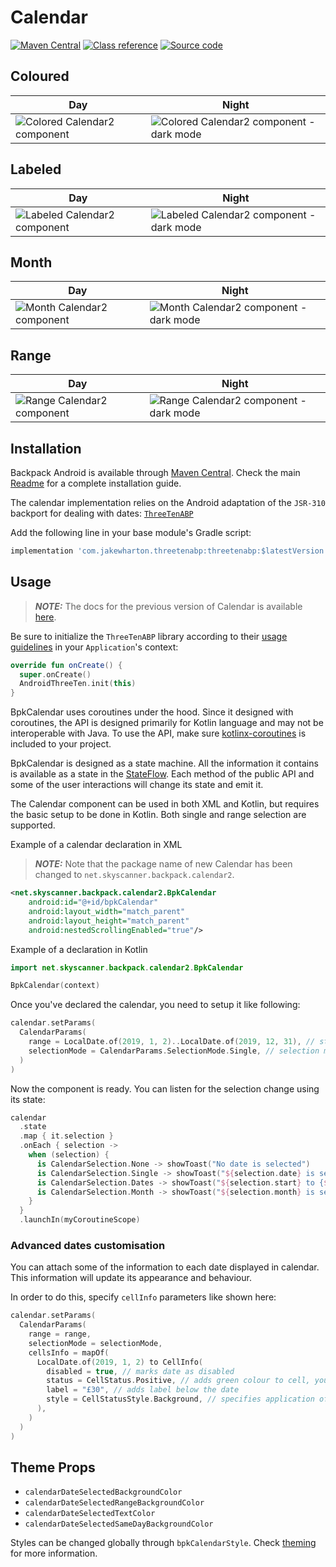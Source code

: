 # Calendar

[![Maven Central](https://img.shields.io/maven-central/v/net.skyscanner.backpack/backpack-android)](https://search.maven.org/artifact/net.skyscanner.backpack/backpack-android)
[![Class reference](https://img.shields.io/badge/Class%20reference-Android-blue)](https://backpack.github.io/android/Backpack/net.skyscanner.backpack.calendar2)
[![Source code](https://img.shields.io/badge/Source%20code-GitHub-lightgrey)](https://github.com/Skyscanner/backpack-android/tree/main/Backpack/src/main/java/net/skyscanner/backpack/calendar2)

## Coloured

| Day | Night |
| --- | --- |
| ![Colored Calendar2 component](https://raw.githubusercontent.com/Skyscanner/backpack-android/main/docs/view/Calendar2/screenshots/colored.png) |![Colored Calendar2 component - dark mode](https://raw.githubusercontent.com/Skyscanner/backpack-android/main/docs/view/Calendar2/screenshots/colored_dm.png) |

## Labeled

| Day | Night |
| --- | --- |
| ![Labeled Calendar2 component](https://raw.githubusercontent.com/Skyscanner/backpack-android/main/docs/view/Calendar2/screenshots/labeled.png) |![Labeled Calendar2 component - dark mode](https://raw.githubusercontent.com/Skyscanner/backpack-android/main/docs/view/Calendar2/screenshots/labeled_dm.png) |

## Month

| Day | Night |
| --- | --- |
| ![Month Calendar2 component](https://raw.githubusercontent.com/Skyscanner/backpack-android/main/docs/view/Calendar2/screenshots/month.png) |![Month Calendar2 component - dark mode](https://raw.githubusercontent.com/Skyscanner/backpack-android/main/docs/view/Calendar2/screenshots/month_dm.png) |

## Range

| Day | Night |
| --- | --- |
| ![Range Calendar2 component](https://raw.githubusercontent.com/Skyscanner/backpack-android/main/docs/view/Calendar2/screenshots/range.png) |![Range Calendar2 component - dark mode](https://raw.githubusercontent.com/Skyscanner/backpack-android/main/docs/view/Calendar2/screenshots/range_dm.png) |

## Installation

Backpack Android is available through [Maven Central](https://search.maven.org/artifact/net.skyscanner.backpack/backpack-android). Check the main [Readme](https://github.com/skyscanner/backpack-android#installation) for a complete installation guide.

The calendar implementation relies on the Android adaptation of the `JSR-310` backport for dealing with dates: [`ThreeTenABP`](https://github.com/JakeWharton/ThreeTenABP)

Add the following line in your base module's Gradle script:

```groovy
implementation 'com.jakewharton.threetenabp:threetenabp:$latestVersion'
```

## Usage

> **_NOTE:_**  The docs for the previous version of Calendar is available [here](https://github.com/Skyscanner/backpack-android/blob/main/docs/Calendar/README.md).

Be sure to initialize the `ThreeTenABP` library according to their [usage guidelines](https://github.com/JakeWharton/ThreeTenABP/blob/master/README.md) in your `Application`'s context:

```Kotlin
override fun onCreate() {
  super.onCreate()
  AndroidThreeTen.init(this)
}
```

BpkCalendar uses coroutines under the hood.
Since it designed with coroutines, the API is designed primarily for Kotlin language and may not be interoperable with Java.
To use the API, make sure [kotlinx-coroutines](https://github.com/Kotlin/kotlinx.coroutines) is included to your project.

BpkCalendar is designed as a state machine.
All the information it contains is available as a state in the [StateFlow](https://kotlin.github.io/kotlinx.coroutines/kotlinx-coroutines-core/kotlinx.coroutines.flow/-state-flow/).
Each method of the public API and some of the user interactions will change its state and emit it.

The Calendar component can be used in both XML and Kotlin, but requires the basic setup to be done in Kotlin.
Both single and range selection are supported.

Example of a calendar declaration in XML

> **_NOTE:_**  Note that the package name of new Calendar has been changed to `net.skyscanner.backpack.calendar2`.

```xml
<net.skyscanner.backpack.calendar2.BpkCalendar
    android:id="@+id/bpkCalendar"
    android:layout_width="match_parent"
    android:layout_height="match_parent"
    android:nestedScrollingEnabled="true"/>
```

Example of a declaration in Kotlin

```Kotlin
import net.skyscanner.backpack.calendar2.BpkCalendar

BpkCalendar(context)
```

Once you've declared the calendar, you need to setup it like following:

```Kotlin
calendar.setParams(
  CalendarParams(
    range = LocalDate.of(2019, 1, 2)..LocalDate.of(2019, 12, 31), // start and end dates in the range
    selectionMode = CalendarParams.SelectionMode.Single, // selection mode - can be Single, Dates, Months or Disabled
  )
)
```

Now the component is ready. You can listen for the selection change using its state:

```Kotlin
calendar
  .state
  .map { it.selection }
  .onEach { selection ->
    when (selection) {
      is CalendarSelection.None -> showToast("No date is selected")
      is CalendarSelection.Single -> showToast("${selection.date} is selected")
      is CalendarSelection.Dates -> showToast("${selection.start} to {${selection.end} is selected")
      is CalendarSelection.Month -> showToast("${selection.month} is selected")
    }
  }
  .launchIn(myCoroutineScope)
```

### Advanced dates customisation

You can attach some of the information to each date displayed in calendar.
This information will update its appearance and behaviour.

In order to do this, specify `cellInfo` parameters like shown here:

```Kotlin
calendar.setParams(
  CalendarParams(
    range = range,
    selectionMode = selectionMode,
    cellsInfo = mapOf(
      LocalDate.of(2019, 1, 2) to CellInfo(
        disabled = true, // marks date as disabled
        status = CellStatus.Positive, // adds green colour to cell, you can use Neutral, Negative, Empty and null as well
        label = "£30", // adds label below the date
        style = CellStatusStyle.Background, // specifies application of the colour: Background or Label
      ),
    )
  )
)
```

## Theme Props

- `calendarDateSelectedBackgroundColor`
- `calendarDateSelectedRangeBackgroundColor`
- `calendarDateSelectedTextColor`
- `calendarDateSelectedSameDayBackgroundColor`

Styles can be changed globally through `bpkCalendarStyle`. Check [theming](https://github.com/Skyscanner/backpack-android/blob/main/docs/view/THEMING.md) for more information.
